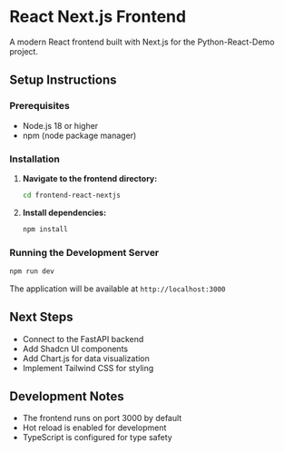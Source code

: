 # React Next.js Frontend

A modern React frontend built with Next.js for the Python-React-Demo project.

## Setup Instructions

### Prerequisites

- Node.js 18 or higher
- npm (node package manager)

### Installation

1. **Navigate to the frontend directory:**

   ```bash
   cd frontend-react-nextjs
   ```

2. **Install dependencies:**
   ```bash
   npm install
   ```

### Running the Development Server

```bash
npm run dev
```

The application will be available at `http://localhost:3000`

## Next Steps

- Connect to the FastAPI backend
- Add Shadcn UI components
- Add Chart.js for data visualization
- Implement Tailwind CSS for styling

## Development Notes

- The frontend runs on port 3000 by default
- Hot reload is enabled for development
- TypeScript is configured for type safety
